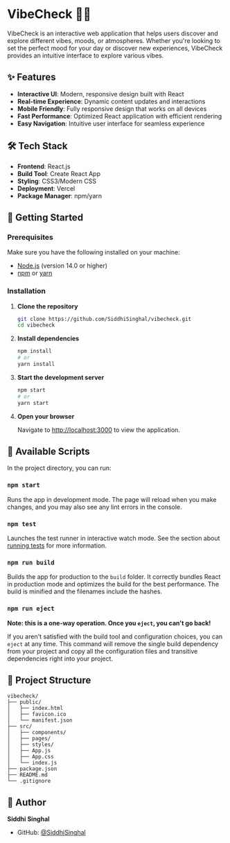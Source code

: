 # VibeCheck 🎵✨

VibeCheck is an interactive web application that helps users discover and explore different vibes, moods, or atmospheres. Whether you're looking to set the perfect mood for your day or discover new experiences, VibeCheck provides an intuitive interface to explore various vibes.

## ✨ Features

- **Interactive UI**: Modern, responsive design built with React
- **Real-time Experience**: Dynamic content updates and interactions
- **Mobile Friendly**: Fully responsive design that works on all devices
- **Fast Performance**: Optimized React application with efficient rendering
- **Easy Navigation**: Intuitive user interface for seamless experience

## 🛠 Tech Stack

- **Frontend**: React.js
- **Build Tool**: Create React App
- **Styling**: CSS3/Modern CSS
- **Deployment**: Vercel
- **Package Manager**: npm/yarn

## 🚀 Getting Started

### Prerequisites

Make sure you have the following installed on your machine:
- [Node.js](https://nodejs.org/) (version 14.0 or higher)
- [npm](https://www.npmjs.com/) or [yarn](https://yarnpkg.com/)

### Installation

1. **Clone the repository**
   ```bash
   git clone https://github.com/SiddhiSinghal/vibecheck.git
   cd vibecheck
   ```

2. **Install dependencies**
   ```bash
   npm install
   # or
   yarn install
   ```

3. **Start the development server**
   ```bash
   npm start
   # or
   yarn start
   ```

4. **Open your browser**
   
   Navigate to [http://localhost:3000](http://localhost:3000) to view the application.

## 📜 Available Scripts

In the project directory, you can run:

### `npm start`
Runs the app in development mode. The page will reload when you make changes, and you may also see any lint errors in the console.

### `npm test`
Launches the test runner in interactive watch mode. See the section about [running tests](https://facebook.github.io/create-react-app/docs/running-tests) for more information.

### `npm run build`
Builds the app for production to the `build` folder. It correctly bundles React in production mode and optimizes the build for the best performance. The build is minified and the filenames include the hashes.

### `npm run eject`
**Note: this is a one-way operation. Once you `eject`, you can't go back!**

If you aren't satisfied with the build tool and configuration choices, you can `eject` at any time. This command will remove the single build dependency from your project and copy all the configuration files and transitive dependencies right into your project.

## 📁 Project Structure

```
vibecheck/
├── public/
│   ├── index.html
│   ├── favicon.ico
│   └── manifest.json
├── src/
│   ├── components/
│   ├── pages/
│   ├── styles/
│   ├── App.js
│   ├── App.css
│   └── index.js
├── package.json
├── README.md
└── .gitignore
```

## 👤 Author

**Siddhi Singhal**
- GitHub: [@SiddhiSinghal](https://github.com/SiddhiSinghal)

